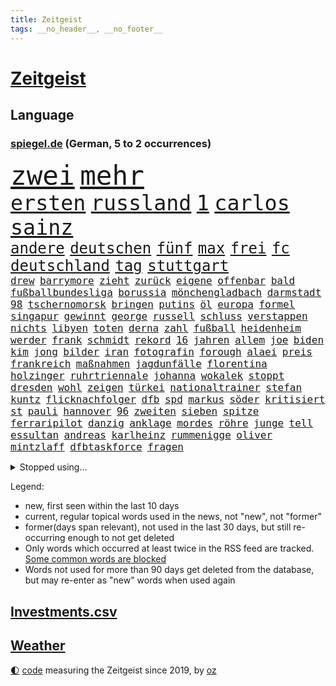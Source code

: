 ```yaml
---
title: Zeitgeist
tags: __no_header__, __no_footer__
---
```


# [Zeitgeist](https://oliz.io/zeitgeist/)

## Language

<h3><a href="https://www.spiegel.de" target="_blank">spiegel.de</a> (German, 5 to 2 occurrences)</h3>
<p style="font-family:monospace">
<span style="font-size:32pt"><a href="news_links.html#zwei" class="current">zwei</a></span>
<span style="font-size:32pt"><a href="news_links.html#mehr" class="current">mehr</a></span>
<br>
<span style="font-size:25pt"><a href="news_links.html#ersten" class="current">ersten</a></span>
<span style="font-size:25pt"><a href="news_links.html#russland" class="current">russland</a></span>
<span style="font-size:25pt"><a href="news_links.html#1" class="current">1</a></span>
<span style="font-size:25pt"><a href="news_links.html#carlos" class="current">carlos</a></span>
<span style="font-size:25pt"><a href="news_links.html#sainz" class="current">sainz</a></span>
<br>
<span style="font-size:18pt"><a href="news_links.html#andere" class="current">andere</a></span>
<span style="font-size:18pt"><a href="news_links.html#deutschen" class="current">deutschen</a></span>
<span style="font-size:18pt"><a href="news_links.html#fünf" class="current">fünf</a></span>
<span style="font-size:18pt"><a href="news_links.html#max" class="current">max</a></span>
<span style="font-size:18pt"><a href="news_links.html#frei" class="current">frei</a></span>
<span style="font-size:18pt"><a href="news_links.html#fc" class="current">fc</a></span>
<span style="font-size:18pt"><a href="news_links.html#deutschland" class="current">deutschland</a></span>
<span style="font-size:18pt"><a href="news_links.html#tag" class="current">tag</a></span>
<span style="font-size:18pt"><a href="news_links.html#stuttgart" class="current">stuttgart</a></span>
<br>
<span style="font-size:12pt"><a href="news_links.html#drew" class="new">drew</a></span>
<span style="font-size:12pt"><a href="news_links.html#barrymore" class="new">barrymore</a></span>
<span style="font-size:12pt"><a href="news_links.html#zieht" class="current">zieht</a></span>
<span style="font-size:12pt"><a href="news_links.html#zurück" class="current">zurück</a></span>
<span style="font-size:12pt"><a href="news_links.html#eigene" class="current">eigene</a></span>
<span style="font-size:12pt"><a href="news_links.html#offenbar" class="current">offenbar</a></span>
<span style="font-size:12pt"><a href="news_links.html#bald" class="current">bald</a></span>
<span style="font-size:12pt"><a href="news_links.html#fußballbundesliga" class="current">fußballbundesliga</a></span>
<span style="font-size:12pt"><a href="news_links.html#borussia" class="current">borussia</a></span>
<span style="font-size:12pt"><a href="news_links.html#mönchengladbach" class="current">mönchengladbach</a></span>
<span style="font-size:12pt"><a href="news_links.html#darmstadt" class="current">darmstadt</a></span>
<span style="font-size:12pt"><a href="news_links.html#98" class="current">98</a></span>
<span style="font-size:12pt"><a href="news_links.html#tschernomorsk" class="new">tschernomorsk</a></span>
<span style="font-size:12pt"><a href="news_links.html#bringen" class="current">bringen</a></span>
<span style="font-size:12pt"><a href="news_links.html#putins" class="current">putins</a></span>
<span style="font-size:12pt"><a href="news_links.html#öl" class="current">öl</a></span>
<span style="font-size:12pt"><a href="news_links.html#europa" class="current">europa</a></span>
<span style="font-size:12pt"><a href="news_links.html#formel" class="current">formel</a></span>
<span style="font-size:12pt"><a href="news_links.html#singapur" class="current">singapur</a></span>
<span style="font-size:12pt"><a href="news_links.html#gewinnt" class="current">gewinnt</a></span>
<span style="font-size:12pt"><a href="news_links.html#george" class="current">george</a></span>
<span style="font-size:12pt"><a href="news_links.html#russell" class="current">russell</a></span>
<span style="font-size:12pt"><a href="news_links.html#schluss" class="current">schluss</a></span>
<span style="font-size:12pt"><a href="news_links.html#verstappen" class="current">verstappen</a></span>
<span style="font-size:12pt"><a href="news_links.html#nichts" class="current">nichts</a></span>
<span style="font-size:12pt"><a href="news_links.html#libyen" class="current">libyen</a></span>
<span style="font-size:12pt"><a href="news_links.html#toten" class="current">toten</a></span>
<span style="font-size:12pt"><a href="news_links.html#derna" class="new">derna</a></span>
<span style="font-size:12pt"><a href="news_links.html#zahl" class="current">zahl</a></span>
<span style="font-size:12pt"><a href="news_links.html#fußball" class="current">fußball</a></span>
<span style="font-size:12pt"><a href="news_links.html#heidenheim" class="current">heidenheim</a></span>
<span style="font-size:12pt"><a href="news_links.html#werder" class="current">werder</a></span>
<span style="font-size:12pt"><a href="news_links.html#frank" class="current">frank</a></span>
<span style="font-size:12pt"><a href="news_links.html#schmidt" class="current">schmidt</a></span>
<span style="font-size:12pt"><a href="news_links.html#rekord" class="current">rekord</a></span>
<span style="font-size:12pt"><a href="news_links.html#16" class="current">16</a></span>
<span style="font-size:12pt"><a href="news_links.html#jahren" class="current">jahren</a></span>
<span style="font-size:12pt"><a href="news_links.html#allem" class="current">allem</a></span>
<span style="font-size:12pt"><a href="news_links.html#joe" class="current">joe</a></span>
<span style="font-size:12pt"><a href="news_links.html#biden" class="current">biden</a></span>
<span style="font-size:12pt"><a href="news_links.html#kim" class="current">kim</a></span>
<span style="font-size:12pt"><a href="news_links.html#jong" class="current">jong</a></span>
<span style="font-size:12pt"><a href="news_links.html#bilder" class="current">bilder</a></span>
<span style="font-size:12pt"><a href="news_links.html#iran" class="current">iran</a></span>
<span style="font-size:12pt"><a href="news_links.html#fotografin" class="current">fotografin</a></span>
<span style="font-size:12pt"><a href="news_links.html#forough" class="new">forough</a></span>
<span style="font-size:12pt"><a href="news_links.html#alaei" class="new">alaei</a></span>
<span style="font-size:12pt"><a href="news_links.html#preis" class="current">preis</a></span>
<span style="font-size:12pt"><a href="news_links.html#frankreich" class="current">frankreich</a></span>
<span style="font-size:12pt"><a href="news_links.html#maßnahmen" class="current">maßnahmen</a></span>
<span style="font-size:12pt"><a href="news_links.html#jagdunfälle" class="new">jagdunfälle</a></span>
<span style="font-size:12pt"><a href="news_links.html#florentina" class="new">florentina</a></span>
<span style="font-size:12pt"><a href="news_links.html#holzinger" class="new">holzinger</a></span>
<span style="font-size:12pt"><a href="news_links.html#ruhrtriennale" class="new">ruhrtriennale</a></span>
<span style="font-size:12pt"><a href="news_links.html#johanna" class="current">johanna</a></span>
<span style="font-size:12pt"><a href="news_links.html#wokalek" class="new">wokalek</a></span>
<span style="font-size:12pt"><a href="news_links.html#stoppt" class="current">stoppt</a></span>
<span style="font-size:12pt"><a href="news_links.html#dresden" class="current">dresden</a></span>
<span style="font-size:12pt"><a href="news_links.html#wohl" class="current">wohl</a></span>
<span style="font-size:12pt"><a href="news_links.html#zeigen" class="current">zeigen</a></span>
<span style="font-size:12pt"><a href="news_links.html#türkei" class="current">türkei</a></span>
<span style="font-size:12pt"><a href="news_links.html#nationaltrainer" class="current">nationaltrainer</a></span>
<span style="font-size:12pt"><a href="news_links.html#stefan" class="current">stefan</a></span>
<span style="font-size:12pt"><a href="news_links.html#kuntz" class="new">kuntz</a></span>
<span style="font-size:12pt"><a href="news_links.html#flicknachfolger" class="new">flicknachfolger</a></span>
<span style="font-size:12pt"><a href="news_links.html#dfb" class="current">dfb</a></span>
<span style="font-size:12pt"><a href="news_links.html#spd" class="current">spd</a></span>
<span style="font-size:12pt"><a href="news_links.html#markus" class="current">markus</a></span>
<span style="font-size:12pt"><a href="news_links.html#söder" class="current">söder</a></span>
<span style="font-size:12pt"><a href="news_links.html#kritisiert" class="current">kritisiert</a></span>
<span style="font-size:12pt"><a href="news_links.html#st" class="current">st</a></span>
<span style="font-size:12pt"><a href="news_links.html#pauli" class="current">pauli</a></span>
<span style="font-size:12pt"><a href="news_links.html#hannover" class="current">hannover</a></span>
<span style="font-size:12pt"><a href="news_links.html#96" class="current">96</a></span>
<span style="font-size:12pt"><a href="news_links.html#zweiten" class="current">zweiten</a></span>
<span style="font-size:12pt"><a href="news_links.html#sieben" class="current">sieben</a></span>
<span style="font-size:12pt"><a href="news_links.html#spitze" class="current">spitze</a></span>
<span style="font-size:12pt"><a href="news_links.html#ferraripilot" class="current">ferraripilot</a></span>
<span style="font-size:12pt"><a href="news_links.html#danzig" class="new">danzig</a></span>
<span style="font-size:12pt"><a href="news_links.html#anklage" class="current">anklage</a></span>
<span style="font-size:12pt"><a href="news_links.html#mordes" class="current">mordes</a></span>
<span style="font-size:12pt"><a href="news_links.html#röhre" class="new">röhre</a></span>
<span style="font-size:12pt"><a href="news_links.html#junge" class="current">junge</a></span>
<span style="font-size:12pt"><a href="news_links.html#tell" class="new">tell</a></span>
<span style="font-size:12pt"><a href="news_links.html#essultan" class="new">essultan</a></span>
<span style="font-size:12pt"><a href="news_links.html#andreas" class="current">andreas</a></span>
<span style="font-size:12pt"><a href="news_links.html#karlheinz" class="current">karlheinz</a></span>
<span style="font-size:12pt"><a href="news_links.html#rummenigge" class="current">rummenigge</a></span>
<span style="font-size:12pt"><a href="news_links.html#oliver" class="current">oliver</a></span>
<span style="font-size:12pt"><a href="news_links.html#mintzlaff" class="new">mintzlaff</a></span>
<span style="font-size:12pt"><a href="news_links.html#dfbtaskforce" class="new">dfbtaskforce</a></span>
<span style="font-size:12pt"><a href="news_links.html#fragen" class="current">fragen</a></span>
</p>
<details>
<summary>Stopped using...</summary>
<p class="former" style="font-size:12pt">
vergeblich(1061) verschärft(1060) wirkte(1060) geschichten(1059) paare(1059) schwedische(1059) chelsea(1058) großteil(1058) machten(1058) privaten(1058) zuerst(1058) anderes(1057) andrea(1057) becker(1057) beklagen(1057) beobachtet(1057) bernd(1057) beteiligten(1057) bittet(1057) david(1057) geschickt(1057) james(1057) rest(1057) schleswigholstein(1057) terroristen(1057) betroffenen(1056) boot(1056) internationaler(1056) material(1056) tieren(1056) eindruck(1055) esken(1055) nachruf(1055) nein(1055) rassistisch(1055) ronaldo(1055) saskia(1055) verhältnis(1055) gastgeber(1054) kontrolliert(1054) aufgerufen(1053) bidens(1053) meinem(1053) rassismus(1053) regt(1053) streng(1053) washington(1053) 44(1052) ausgesprochen(1052) bot(1052) grad(1052) hacker(1052) jury(1052) rainer(1052) verena(1052) verlegt(1052) beschließt(1051) ermitteln(1051) nahen(1051) nahmen(1051) opfern(1051) simon(1051) unglück(1051) anschläge(1050) premiere(1050) schwanger(1050) sinken(1050) wirtschaftsministerium(1050) 2018(1049) eingebrochen(1049) finanziell(1049) gehe(1049) internen(1049) meghan(1049) nba(1049) razzia(1049) schülerinnen(1049) übergeben(1049) 2017(1048) büros(1048) einstellen(1048) gehören(1048) leitet(1048) bielefeld(1047) frieden(1047) smith(1047) verbrechen(1047) 50000(1046) bestimmt(1046) mitteln(1046) ausgeliefert(1045) belarussische(1045) fußballprofi(1045) gegangen(1045) herzogin(1045) schien(1045) beklagt(1044) restaurant(1044) schnitt(1044) distanz(1043) ermittlern(1042) gesetze(1042) polnische(1042) bestraft(1041) gesamten(1041) tausenden(1041) torhüter(1040) empfängt(1039) finanzieren(1039) ministerium(1039) rückzug(1039) william(1039) büro(1038) drogen(1038) alarmiert(1037) anzeichen(1037) ereignisse(1037) enge(1035) vorgaben(1035) überholt(1035) erfüllt(1034) erinnerung(1034) gouverneur(1034) bestmarke(1033) rollt(1033) spitzenreiter(1033) beitrag(1030) fernsehen(1030) antrag(1029) konferenz(1022) benötigen(1017) kindheit(1017) einkommen(1016) überfall(1013) überfordert(1010) herausforderungen(1007) palästinenser(1003) langem(997) rache(997) ungewöhnlichen(996) aktionen(987) sachen(977) fotografiert(941) öffnet(941) karriereende(933) hochschulen(905) ausländischen(897) orte(893) ermittlungsverfahren(878) finanziert(857) jahresende(815) lebensmitteln(792) insbesondere(776) las(762) vegas(762) ausgefallen(760) weibliche(759) beliebte(750) nicole(748) gestern(743) sechste(743) unterdrückung(743) übertragen(740) ali(735) irritiert(711) minderheiten(708) kursieren(700) australiens(696) beeinflusst(690) beider(684) halbes(680) methode(664) menschlichkeit(663) summen(655) ausgeben(652) wahr(650) laura(643) dutzenden(638) verabschieden(628) kretschmann(625) ruhrgebiet(623) südosten(609) propaganda(608) gefechte(604) verpflichtung(601) zusammenhalt(601) geschenk(589) entführung(588) bonn(587) spaltung(580) afrikanischen(574) lohnen(568) aufhören(562) schülern(552) vorab(550) begleiten(549) südamerika(538) riskant(537) gefangenschaft(532) lindners(527) saporischschja(526) links(525) bewusst(522) modernen(519) begrenzt(514) cherson(514) gewerkschaften(507) spannung(502) öpnv(501) locken(499) trauerfeier(498) nachfolgerin(496) ufer(495) jack(489) exregierungschef(481) gepäck(481) würdigt(480) enkel(477) unterlag(474) isoliert(469) exuspräsident(468) verzweiflung(468) viral(467) 79(466) cannabis(462) dänischen(458) hadert(458) demonstrierende(457) kaiserslautern(455) libanon(451) kandidat(450) youtube(444) ukrainerusslandkrieg(443) bewiesen(439) missbrauchsvorwürfe(436) finanzen(435) erobern(433) profi(433) nahrung(430) rudert(428) spdchefin(428) zuwanderung(428) genauer(426) energieversorger(423) kostete(420) riesig(419) begegnen(417) fassungslos(412) landwirtschaft(408) freigabe(407) toilette(399) zivile(398) angespannt(396) drehten(396) neueste(396) geheime(394) britischem(391) erhielten(390) wütet(388) raten(387) schreitet(386) sperren(385) aufmerksam(384) erkranken(384) flüssen(382) tücken(382) 19jähriger(377) haut(377) plänen(376) boni(365) farben(364) schmuck(364) kommunikation(362) belastungen(360) auseinander(358) granaten(356) bewusstlos(350) bulgarien(344) quer(341) sensible(337) 42jährige(336) staatsmedien(336) stärkere(335) morgan(334) neymar(333) eineinhalb(332) abgestimmt(329) belege(327) fabrik(327) 300000(324) future(324) pakete(324) abgelegt(323) staatsanwalt(321) besitz(320) spaltet(320) ausgegeben(319) regionalbahn(319) erzielen(318) desinformation(317) epidemie(317) geplantes(316) manipuliert(316) abbruch(315) einkauf(315) prien(315) rust(315) rechtfertigt(314) außenpolitik(313) carter(312) passagieren(312) minsk(309) tiefpunkt(305) mine(304) parallel(304) todesstrafe(301) leidenschaft(300) luftangriffe(298) doping(297) erfolgsrezept(297) erleichterung(297) psychisch(295) journalistenverband(292) pistole(291) 21jährige(290) häufigsten(290) weltcup(290) düstere(286) sms(286) beschert(285) plastik(284) antibiotika(283) regenwald(283) tabu(283) psychologe(282) 500000(279) formiert(278) siemens(277) angriffs(273) bischöfe(273) game(273) wechselte(273) langsamer(272) wagnergruppe(271) 2009(267) apotheken(267) flogen(265) vorbereitung(264) wahren(264) emails(263) wirklichkeit(263) überlassen(263) zunehmende(261) erheblichen(260) ungewöhnliches(260) fachkräften(259) vulkan(259) bewaffneten(258) genügend(256) spiegelredakteur(256) wunderbare(255) ausbleibende(254) jerusalem(254) verbündete(254) grand(253) überschritten(253) brettspiele(252) pedro(251) aufgelöst(250) barrel(248) heller(246) mail(245) gefälschten(244) nachgegeben(244) nhl(244) telefonat(243) jung(242) käse(241) besonderer(239) community(239) missbrauchsvorwürfen(238) krankenstand(237) lüdenscheid(235) djirsarai(233) fdpgeneralsekretär(233) psg(230) bildungsministerium(229) dauer(229) geldgeber(229) muslime(228) meistern(227) sprüche(227) täglichen(227) sektor(224) begeistern(223) intel(223) landwirte(222) biene(217) chatbot(217) gemessen(214) openai(214) busch(213) eingegangen(213) heran(213) genre(212) irischen(211) 22jährigen(210) homosexueller(210) süchtig(210) verbrennt(210) fridays(208) raketenangriff(208) umweltbundesamt(208) highlight(207) bestrafen(206) eskalierte(206) gelangt(206) verbindliche(206) angemessen(204) 140(203) 18jährige(203) schleswigholsteins(203) wunden(203) zögern(202) vergiftet(201) generäle(200) laufbahn(200) handwerker(199) kleinere(199) etat(198) fernhalten(198) milliardensumme(198) lokale(197) marius(196) 35jährige(195) usbürger(195) vermeintliche(195) dfbpokal(194) karin(194) 150000(193) vermittler(193) regulieren(192) anstehenden(191) kürzere(191) zuckerberg(191) uhren(190) eon(189) radfahrer(189) spiegelcartoonisten(189) dramatischer(188) hitzewelle(188) ungelöst(188) kaiser(187) robertson(187) atmen(186) zugelegt(185) schwimmbad(184) kommentare(183) landtagsabgeordneter(183) leise(183) verwandten(183) bestritt(181) bemerkenswerte(179) bildungsministerin(179) jonathan(178) manhattan(178) taxifahrer(178) affleck(177) profifußballer(177) wählerinnen(177) bunker(176) ernüchterung(176) feinstaub(176) elfjährige(175) weitergegeben(175) linkenpolitikerin(174) schuhe(174) trinkwasser(174) akkus(173) gejagt(173) fakten(172) mischung(172) zwickau(172) arbeitsgericht(171) konzernen(171) georgischen(170) grafikanalyse(170) kiffen(169) mittagessen(169) wetterphänomen(169) aktienkurs(168) auszüge(168) po(168) aggressor(166) vergiftung(166) regisseure(165) verstärken(165) ausprobieren(164) germany(164) 40jähriger(163) gesteht(162) marschflugkörpern(162) südwesten(162) beeinflussen(161) connecticut(161) dringen(161) wiederum(161) ausweichen(160) bildschirm(160) erwarteten(159) lebenslanger(159) bauindustrie(158) wanderer(158) schließung(157) social(157) unterschiede(156) leck(155) 2027(154) ebrahim(154) ergibt(154) existenz(154) lübeck(154) operationen(154) angebracht(153) schauspielers(153) bewährung(152) defekt(152) scorsese(152) kampfjet(151) militanten(151) verwaltungsgericht(151) kraken(150) pille(150) regierungssprecher(150) straftat(150) western(150) wohnen(150) ecuador(149) fluggesellschaften(149) kishida(149) sofortiger(149) zentrales(149) belarussen(148) drama(148) riexinger(148) tarifangebot(148) bijan(147) fehlern(147) kindheitserinnerungen(147) linkspartei(147) sahelzone(147) durchsuchten(146) indopazifik(146) milliardengeschäft(145) referendum(145) spezialisten(144) vision(144) zeuge(144) elfjähriger(143) luna(143) stabilisieren(143) dreh(142) ingenieure(142) maxim(142) verlobt(142) emqualifikation(141) konzentrieren(141) gesundheitlichen(140) raumschiff(140) award(139) 146(138) auszubildende(138) schaefer(138) belegschaft(137) gesetzesvorhaben(137) hauptsache(137) legalisieren(137) zugezogen(137) follower(136) klares(136) heizungswende(135) sea(135) britta(134) gebilligt(134) gewalttaten(134) luftalarm(134) präsidentschaftswahlen(134) würfel(134) bundesstaates(133) renommierter(133) usjustizministerium(133) ag(132) bedeutender(132) genutzte(132) vertretung(132) christen(130) edelmetall(130) fertigstellung(130) nationalkonservative(130) breit(129) gegenmaßnahmen(129) artemis(128) fühlte(128) getrieben(128) verbringt(128) artenvielfalt(127) orientierung(127) kutsche(126) eingeschlagen(125) schlechtes(125) sekbeamte(125) river(124) regnen(123) unbegleitete(123) erneuern(122) mittelschicht(122) vertieft(122) biller(121) spottet(120) bodycamaufnahmen(119) citys(119) sprengung(119) 55jährigen(118) abteilung(118) diplomatenpass(118) rezepte(118) zerstritten(118) gästen(117) köchin(117) gerichtlich(116) schumacher(116) erging(115) europapokal(115) zulässig(115) geirrt(114) mantel(114) 26jährige(113) dreifach(113) durchlaufen(113) krefeld(113) adler(112) attraktion(112) halbleiter(112) angemessene(111) bescheren(111) generiert(111) erbschaftsteuer(110) carrie(108) inhaftiert(108) minutenlang(108) problematisch(108) testspiel(108) energieagentur(107) evakuierungen(107) päckchen(107) strompreise(107) unsichtbar(107) drohnenattacke(106) entschärfen(106) fazit(106) life(106) lüneburg(106) niedrigem(106) unterrichtet(106) feature(105) unterstellt(105) kentert(104) erregen(103) spektakulären(103) stagniert(103) ausgebuht(102) gewannen(102) drang(101) burg(100) niro(100) inhaftierte(99) luca(99) schätzen(99) email(98) raisi(98) ehemals(97) flüchtlingszahlen(97) glückliche(97) psychische(97) skandieren(97) spielplatz(97) füßen(96) massenschlägerei(96) wildnis(96) jüdischer(95) kalifornischen(95) ozeane(95) rita(95) dietmar(94) schenkte(94) ungeziefer(94) nachbessern(93) schläge(93) ausreichen(92) diplomatischen(92) register(92) trainingsflug(92) mahnen(91) organspende(91) robbie(91) staatengemeinschaft(91) andrés(90) ermöglicht(90) hinflug(90) kategorie(90) musikalische(90) pranger(90) rekrutiert(90) we(90) wellington(90) flugzeugpanne(89) geheimdiensten(89) mitspielen(89) ruhestörung(89) treffe(89) zitierte(89) gleichgesetzt(88) komplize(88) kontinuierlich(88) nächstem(88) trevor(88) weiterreichen(88) aussah(87) beteiligen(87) henry(87) megadeal(87) scott(87) tüftler(87) verdächtig(87) drummer(86) endrunde(86) jeffrey(86) permanent(86) tritte(86) unterschiedliche(86) catania(85) chipfertigung(85) mittels(85) rettungskräften(85) temperaturrekorde(85) 38jähriger(84) amazongründer(84) konfliktlösung(84) kriminell(84) ansprachen(83) aufgebrachte(83) feuerzeug(83) flugbetrieb(83) hindernissen(83) kolumbiens(83) kylian(83) palma(83) sand(83) schlager(83) unbesetzte(83) wirtschaftlich(83) abteilungsleiter(82) globaler(82) klettertour(82) obdachlose(82) vorgeschrieben(82) abschrecken(81) durchsage(81) erdrutschen(81) skelett(81) usnationalparks(81) zahlungen(81) präsidentschaftskandidaten(80) rodriguez(80) 30jährigen(79) abschaffen(79) amanda(79) beteuerte(79) durchsetzung(79) gesetzes(79) kommerzielle(79) lok(79) pest(79) solingen(79) würdigung(79) ziert(79) erkrankten(78) legendenstatus(78) messenger(78) 1973(77) aktienkurse(77) cyberangriffen(77) extremismusforscher(77) geleit(77) genießt(77) gökay(77) havarie(77) hm(77) lebensgefährlichen(77) lektion(77) mix(77) modekette(77) regenbogenfarben(77) verfügt(77) verhandlung(77) widerstands(77) wmmedaille(77) kleinunternehmer(76) straßenrennen(76) unbemerkt(76) vorgeht(76) eingebaute(75) erdmann(75) installation(75) kentern(75) richtlinien(75) statussymbol(75) stiller(75) auffassung(74) klöster(74) traumtor(74) unionspolitiker(74) 148(73) anhalten(73) beobachte(73) erschreckend(73) götter(73) sachsenanhalts(73) seilten(73) stolzer(73) tusk(73) verrückt(73) bootsunglück(72) fahrscheine(72) klang(72) mitschuld(72) reitunfall(72) weltberühmt(72) bunter(71) fitness(71) makkabi(71) moschee(71) tus(71) aktenzeichen(70) ermordung(70) grünenministerin(70) lösbar(70) made(70) mikrochips(70) taurus(70) verschießen(70) widersacher(70) xy(70) your(70) abholzung(69) begnadigt(69) bürgerpark(69) euasylkompromiss(69) feuerkatastrophe(69) wachten(69) brandursache(68) bundesnetzagenturchef(68) massenproduktion(68) vorlegen(68) 35jährigen(67) flutgebiet(67) gangs(67) gespült(67) rockermilieu(67) schärferen(67) 1923(66) barbiefilms(66) campingplätze(66) ökologische(66) bartsch(65) cdupolitikerin(65) detonation(65) entsorgt(65) millionenfach(65) minenräumer(65) ostseebad(65) toronto(65) vorbilder(65) allzeithoch(64) bundesligarückkehr(64) dortigen(64) eindringen(64) erzwingen(64) gesine(64) lötzsch(64) raketenschutzschirm(64) untersuchten(64) vollzogen(64) amazonas(63) exfreund(63) führungsfigur(63) gigantisches(63) jugendarbeitslosigkeit(63) köstlich(63) landwirt(63) lgbtqrechte(63) obdachloser(63) populist(63) ringt(63) sexismus(63) unterhaching(63) wissenschaftlerinnen(63) bildungsnotstand(62) dnjeprufer(62) ganzer(62) klappte(62) polizeigewerkschaft(62) überforderte(62) amazonasregenwald(61) amira(61) killer(61) preissenkungen(61) strömung(61) welk(61) anvertrauen(60) eckernförde(60) hessische(60) kenterte(60) 1970(59) badeunfälle(59) landeshauptstadt(59) schrittweise(59) spioniert(59) timmendorfer(59) ultimatum(59) asiatischen(58) erhaschen(58) geschäftsidee(58) graf(58) lauenburg(58) ausgedient(57) boots(57) fraktionschefin(57) freibad(57) lambsdorff(57) report(57) aufbrechen(56) geteilt(56) gleichermaßen(56) wonach(56) abu(55) burgern(55) filmmusik(55) gendersternchen(55) lud(55) machthabern(55) norweger(55) ross(55) viktoria(55) ärmelkanal(55) anträge(54) daxkonzerne(54) dunkelsten(54) lebenswerter(54) lugert(54) negativrekord(54) regionalen(54) serviert(54) sommerwetter(54) verzögern(54) wirtschaftspolitik(54) übersteigen(54) eintopf(53) erderwärmung(53) hebamme(53) linkenparteispitze(53) na(53) schwimmer(53) sensationelle(53) tiefsee(53) allgäu(52) frontex(52) gedauert(52) montreal(52) schädlich(52) schärferes(52) telefonate(52) thriller(52) zwischenstopp(52) cockpit(51) klimaneutralität(51) misshandlungen(51) neuzugang(51) queeren(51) usklub(51) verfilmt(51) bdi(50) csd(50) fußballstars(50) söldnergruppe(50) verfeindete(50) tragische(49) verbreitung(49) charakterdarsteller(48) verpflichtende(48) verteuern(48) voraussichtlich(48) becken(47) überziehen(47) entlassungswelle(46) liege(46) tausender(46) thrones(46) 20jährige(45) beeilen(45) clans(45) entgelte(45) hacken(45) produzentin(45) teller(45) brisant(44) entlastungspakete(44) hochmoderner(44) importieren(44) optimistischen(44) sommerliche(44) täteropferumkehr(44) wohnungsmarkt(44) bolsonaro(43) cindy(43) jair(43) usexperten(43) wahlversprechen(43) anwesen(42) billigen(42) funktionäre(42) hitzetote(42) pflegebedürftige(42) provokationen(42) veronika(42) austritte(41) beizutragen(41) dagestan(41) durchschnitt(41) energiepreisen(41) ermordet(41) kent(41) kurzbesuch(41) längsten(41) phishing(41) realitäten(41) stillstehen(41) teilrepublik(41) unterscheiden(41) di(40) hunter(40) kiewer(40) negativen(40) wegbegleiter(40) black(39) dhabi(39) sessel(39) sicherheitskräften(39) dokumentationen(38) schwimmt(38) wetten(38) zermürbend(38) öffentliches(38) ablenken(37) ansprache(37) bauarbeiter(37) erhältlich(37) gesundes(37) wahre(37) billigairline(36) keineswegs(36) lebe(36) medizincheck(36) ora(36) rubel(36) solch(36) u(36) verpflichtend(36) wachstumschancengesetz(36) wunschspieler(36) 62jährigen(35) a19(35) ablief(35) ablösefrei(35) crawford(35) ecken(35) fahrzeugen(35) geschädigt(35) metas(35) querelen(35) wissenschaftlerin(35) zdfsommerinterview(35) übergeschnappt(35) behauptung(34) cdugeneralsekretär(34) charmeoffensive(34) häusliche(34) kürzung(34) linnemann(34) realistisch(34) regengüssen(34) porträts(33) sternchen(33) wartung(33) winfried(33) anruft(32) aufschlag(32) bizarrer(32) designer(32) gewählte(32) nolan(32) pools(32) selbstauflösung(32) teuerste(32) verwehren(32) korridor(31) niedergelegt(31) oppenheimer(31) scheu(31) wirtschaftsweise(31) wismar(31) abgezweigt(30) einbußen(30) kanes(30) rekordtransfer(30) verseuchen(30) wissenschaftlich(30) übertrifft(30) angetan(29) architektur(29) kreidezeit(29) rapmusiker(29) saubere(29) verdachtsfall(29) wunderte(29) zerstückelte(29) 94(28) blockierten(28) einspringen(28) haftanstalt(28) idylle(28) spross(28) sterne(28) strände(28) tiefenentspannt(28) überschreitet(28) clever(27) costa(27) durchzusetzen(27) gesichter(27) großmeister(27) kerr(27) margot(27) produktionen(27) rica(27) rückendeckung(27) wegovy(27) aktienmärkte(26) beck(26) darren(26) demut(26) finanzexpertin(26) gastgeberinnen(26) geheimdienstes(26) paraguay(26) seiler(26) wider(26) wissenschaftlichen(26) wärmepläne(26) dylan(25) ernsthaft(25) garantien(25) margit(25) pyrotechnik(25) sciencefiction(25) steuergeld(25) wildschwein(25) austauschen(24) mattel(24) puppe(24) verprügelt(24) wout(24) albtraum(23) diamanten(23) ergebnissen(23) esse(23) gemobbt(23) träger(23) abzuschrecken(22) besorgte(22) demonstrativ(22) einzudämmen(22) fitter(22) frachtschiff(22) lehrermangel(22) schließe(22) verwundbar(22) videocalls(22) überproportional(22) alhilal(21) aussperren(21) erfolgsgeschichte(21) expansion(21) femmes(21) gefährliches(21) kopecky(21) kriegsgefangene(21) lehnte(21) liebeskummer(21) lotte(21) mick(21) militärputsch(21) motivation(21) pinguine(21) ständigen(21) geöffnet(20) ifogeschäftsklimaindex(20) instagrampost(20) kerry(20) küsten(20) liane(20) lippert(20) preisrückgänge(20) stefanie(20) thailändischen(20) verbesserungen(20) vorreiter(20) wissenschaftliches(20) frachters(19) ihrerseits(19) ilestedt(19) kofferraum(19) marodem(19) neymars(19) olga(19) schmale(19) stoppte(19) worldcoin(19) aufkleber(18) hawaiis(18) hitliste(18) malaysische(18) massentourismus(18) reicher(18) wohngebäuden(18) zerstückelt(18) angepasst(17) atlantische(17) ausscheiden(17) bazoum(17) dark(17) hotspur(17) tickende(17) volkspartei(17) zeitbombe(17) bono(16) britisches(16) hawaiianischen(16) inselbewohner(16) nostalgie(16) präsidentensohn(16) gekümmert(15) inspizieren(15) kraftwerk(15) stürmerin(15) behinderte(14) bushido(14) chutkan(14) demi(14) entlastungen(14) europacup(14) gebürtige(14) k2(14) korrigiert(14) liebesfilm(14) mental(14) tanya(14) taut(14) umsturzes(14) vollering(14) westafrikanische(14) öffentlicher(14) 49eurotickets(13) aufkommt(13) caicedo(13) hanswerner(13) tagsüber(13) topteams(13) twitternachfolger(13) versicherungen(13) zensiert(13) zurückzahlen(13) afdparteitag(12) felicitas(12) generelles(12) klaksvik(12) kí(12) langeweile(12) militärintervention(12) nationalgarde(12) serena(12) sinéad(12) standortdaten(12) tiefstand(12) trendwende(12) fahrschein(11) geldhäuser(11) innere(11) mysteriösen(11) starkem(11) wittern(11)
</p>
</details>
<p>Legend:
<ul>
<li><span class="new">new</span>, first seen within the last 10 days</li>
<li><span class="current">current</span>, regular topical words used in the news, not "new", not "former"</li>
<li><span class="former">former(days span relevant)</span>, not used in the last 30 days, but still re-occurring enough to not get deleted</li>
<li>Only words which occurred at least twice in the RSS feed are tracked. <a href="language/filters.py">Some common words are blocked</a></li>
<li>Words not used for more than 90 days get deleted from the database, but may re-enter as "new" words when used again</li>
</ul>
</p>

## [Investments](investments.html)[.csv](investments.csv)

## [Weather](weather.html)

<footer>
<a href="javascript:toggleTheme()" class="nav">🌓</a>
<a href="https://github.com/ooz/zeitgeist">code</a> measuring the Zeitgeist since 2019, by <a href="https://oliz.io">oz</a>
</footer>
